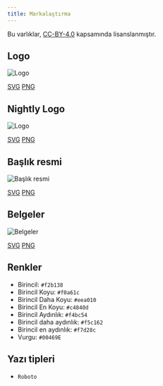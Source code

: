 ```yaml
---
title: Markalaştırma
---
```


Bu varlıklar, [CC-BY-4.0](https://github.com/LinwoodDev/Butterfly/blob/develop/BRANDING_LICENSE) kapsamında lisanslanmıştır.

## Logo

![Logo](/img/logo.svg)

[SVG](/img/logo.svg) [PNG](/img/logo.png)

## Nightly Logo

![Logo](/img/nightly.svg)

[SVG](/img/nightly.svg) [PNG](/img/nightly.png)

## Başlık resmi

![Başlık resmi](/img/banner.svg)

[SVG](/img/banner.svg) [PNG](/img/banner.png)

## Belgeler

![Belgeler](/img/docs.svg)

[SVG](/img/docs.svg) [PNG](/img/docs.png)

## Renkler

* Birincil: `#f2b138`
* Birincil Koyu: `#f0a61c`
* Birincil Daha Koyu: `#eea010`
* Birincil En Koyu: `#c4840d`
* Birincil Aydınlık: `#f4bc54`
* Birincil daha aydınlık: `#f5c162`
* Birincil en aydınlık: `#f7d28c`
* Vurgu: `#00469E`

## Yazı tipleri

* `Roboto`
